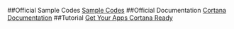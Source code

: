 ##Official Sample Codes
<a href="https://github.com/Microsoft/Windows-universal-samples/tree/master/Samples/CortanaVoiceCommand">Sample Codes</a>
##Official Documentation
<a href="https://msdn.microsoft.com/en-us/cortana/vcd">Cortana Documentation</a>
##Tutorial
<a href="http://jamescroft.co.uk/blog/uwp/how-to-get-your-apps-cortana-ready/">Get Your Apps Cortana Ready</a>
